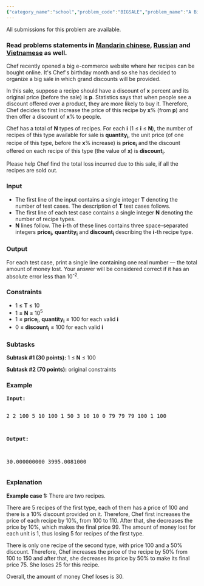 ```yaml
---
{"category_name":"school","problem_code":"BIGSALE","problem_name":"A Big Sale","languages_supported":{"0":"C","1":"CPP14","2":"JAVA","3":"PYTH","4":"PYTH 3.5","5":"PYPY","6":"CS2","7":"PAS fpc","8":"PAS gpc","9":"RUBY","10":"PHP","11":"GO","12":"NODEJS","13":"HASK","14":"rust","15":"SCALA","16":"swift","17":"D","18":"PERL","19":"FORT","20":"WSPC","21":"ADA","22":"CAML","23":"ICK","24":"BF","25":"ASM","26":"CLPS","27":"PRLG","28":"ICON","29":"SCM qobi","30":"PIKE","31":"ST","32":"NICE","33":"LUA","34":"BASH","35":"NEM","36":"LISP sbcl","37":"LISP clisp","38":"SCM guile","39":"JS","40":"ERL","41":"TCL","42":"kotlin","43":"PERL6","44":"TEXT","45":"SCM chicken","46":"CLOJ","47":"COB","48":"FS"},"max_timelimit":2,"source_sizelimit":50000,"problem_author":"admin2","problem_tester":null,"date_added":"2-02-2018","tags":{"0":"admin2","1":"easy","2":"march18","3":"maths"},"editorial_url":"https://discuss.codechef.com/problems/BIGSALE","time":{"view_start_date":1520847000,"submit_start_date":1520847000,"visible_start_date":1520847000,"end_date":1735669800},"is_direct_submittable":false,"layout":"problem"}
---
```

<span class="solution-visible-txt">All submissions for this problem are available.</span><h3>Read problems statements in <a target="_blank" 
href="http://www.codechef.com/download/translated/MARCH18/mandarin/BIGSALE.pdf">Mandarin chinese</a>, <a target="_blank" 
href="http://www.codechef.com/download/translated/MARCH18/russian/BIGSALE.pdf">Russian</a> and <a target="_blank" 
href="http://www.codechef.com/download/translated/MARCH18/vietnamese/BIGSALE.pdf">Vietnamese</a> as well.</h3>

<p>Chef recently opened a big e-commerce website where her recipes can be bought online. It's Chef's birthday month and so she has decided to organize a big sale in which grand discounts will be provided.</p>

<p>In this sale, suppose a recipe should have a discount of <b>x</b> percent and its original price (before the sale) is <b>p</b>. Statistics says that when people see a discount offered over a product, they are more likely to buy it. Therefore, Chef decides to first increase the price of this recipe by <b>x</b>% (from <b>p</b>) and then offer a discount of <b>x</b>% to people.</p>

<p>Chef has a total of <b>N</b> types of recipes. For each <b>i</b> (1 ≤ <b>i</b> ≤ <b>N</b>), the number of recipes of this type available for sale is <b>quantity<sub>i</sub></b>, the unit price (of one recipe of this type, before the <b>x</b>% increase) is <b>price<sub>i</sub></b> and the discount offered on each recipe of this type (the value of <b>x</b>) is <b>discount<sub>i</sub></b>.</p>

<p>Please help Chef find the total loss incurred due to this sale, if all the recipes are sold out.</p> 

<h3>Input</h3>
<ul>
<li>The first line of the input contains a single integer <b>T</b> denoting the number of test cases. The description of <b>T</b> test cases follows.</li>
<li>The first line of each test case contains a single integer <b>N</b> denoting the number of recipe types.</li>
<li><b>N</b> lines follow. The <b>i</b>-th of these lines contains three space-separated integers <b>price<sub>i</sub></b>, <b>quantity<sub>i</sub></b> and <b>discount<sub>i</sub></b> describing the <b>i</b>-th recipe type.</li>
</ul>

<h3>Output</h3>
<p>For each test case, print a single line containing one real number — the total amount of money lost. Your answer will be considered correct if it has an absolute error less than 10<sup>-2</sup>.</p>

<h3>Constraints</h3>
<ul>
<li>1 ≤ <b>T</b> ≤ 10</li>
<li>1 ≤ <b>N</b> ≤ 10<sup>5</sup></li>
<li>1 ≤ <b>price<sub>i</sub></b>, <b>quantity<sub>i</sub></b> ≤ 100 for each valid <b>i</b></li>
<li>0 ≤ <b>discount<sub>i</sub></b> ≤ 100 for each valid <b>i</b></li>
</ul>

<h3>Subtasks</h3>

<p><b>Subtask #1 (30 points):</b> 1 ≤ <b>N</b> ≤ 100</p>

<p><b>Subtask #2 (70 points):</b> original constraints</p>

<h3>Example</h3>
<pre><b>Input:</b>

2
2
100 5 10
100 1 50
3
10 10 0
79 79 79
100 1 100

<b>Output:</b>

30.000000000
3995.0081000
</pre>

<h3>Explanation</h3>
<p><b>Example case 1:</b> There are two recipes.</p>
<p>There are 5 recipes of the first type, each of them has a price of 100 and there is a 10% discount provided on it. Therefore, Chef first increases the price of each recipe by 10%, from 100 to 110. After that, she decreases the price by 10%, which makes the final price 99. The amount of money lost for each unit is 1, thus losing 5 for recipes of the first type.</p>

<p>There is only one recipe of the second type, with price 100 and a 50% discount. Therefore, Chef increases the price of the recipe by 50% from 100 to 150 and after that, she decreases its price by 50% to make its final price 75. She loses 25 for this recipe.</p>

<p>Overall, the amount of money Chef loses is 30.</p>

